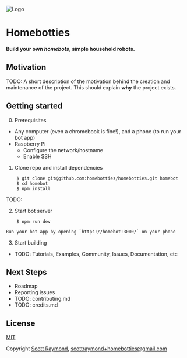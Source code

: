 ![Logo](https://homebotties.com/logo.svg)

# Homebotties

**Build your own <i>homebots</i>, simple household robots.**

## Motivation
TODO: A short description of the motivation behind the creation and maintenance of the project. This should explain **why** the project exists.

## Getting started 

0. Prerequisites

  - Any computer (even a chromebook is fine!), and a phone (to run your bot app)
  - Raspberry Pi 
    - Configure the network/hostname
    - Enable SSH

1. Clone repo and install dependencies

```
    $ git clone git@github.com:homebotties/homebotties.git homebot
    $ cd homebot
    $ npm install
```
  TODO: 

2. Start bot server
```
    $ npm run dev
```

    Run your bot app by opening `https://homebot:3000/` on your phone

3. Start building

  - TODO: Tutorials, Examples, Community, Issues, Documentation, etc


## Next Steps
- Roadmap
- Reporting issues
- TODO: contributing.md
- TODO: credits.md

## License
[MIT](https://tldrlegal.com/license/mit-license)

Copyright [Scott Raymond](https://scottraymond.com/), scottraymond+homebotties@gmail.com


